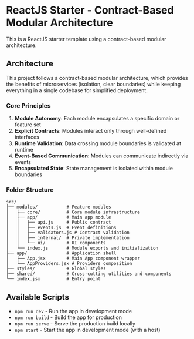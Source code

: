 # ReactJS Starter - Contract-Based Modular Architecture

This is a ReactJS starter template using a contract-based modular architecture.

## Architecture

This project follows a contract-based modular architecture, which provides the benefits of microservices (isolation, clear boundaries) while keeping everything in a single codebase for simplified deployment.

### Core Principles

1. **Module Autonomy**: Each module encapsulates a specific domain or feature set
2. **Explicit Contracts**: Modules interact only through well-defined interfaces
3. **Runtime Validation**: Data crossing module boundaries is validated at runtime
4. **Event-Based Communication**: Modules can communicate indirectly via events
5. **Encapsulated State**: State management is isolated within module boundaries

### Folder Structure

```
src/
├── modules/           # Feature modules
│   ├── core/          # Core module infrastructure
│   ├── app/           # Main app module
│   │   ├── api.js     # Public contract
│   │   ├── events.js  # Event definitions
│   │   ├── validators.js # Contract validation
│   │   ├── internal/  # Private implementation
│   │   └── ui/        # UI components
│   └── index.js       # Module exports and initialization
├── app/               # Application shell
│   ├── App.jsx        # Main App component wrapper
│   └── AppProviders.jsx # Providers composition
├── styles/            # Global styles
├── shared/            # Cross-cutting utilities and components
└── index.jsx          # Entry point
```

## Available Scripts

- `npm run dev` - Run the app in development mode
- `npm run build` - Build the app for production
- `npm run serve` - Serve the production build locally
- `npm start` - Start the app in development mode (with a host)